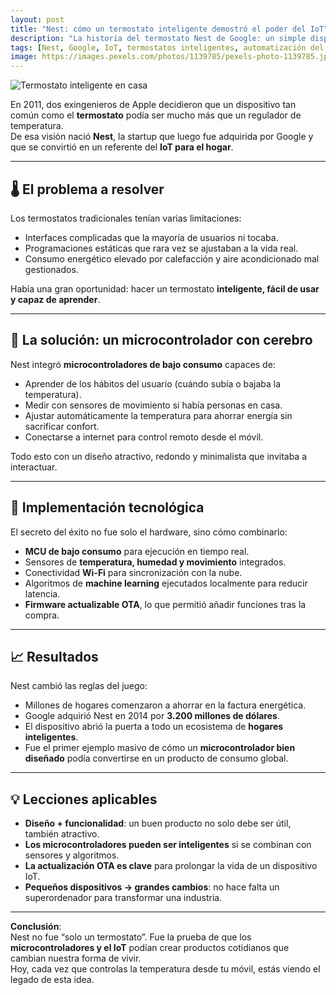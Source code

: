 ```yaml
---
layout: post
title: "Nest: cómo un termostato inteligente demostró el poder del IoT"
description: "La historia del termostato Nest de Google: un simple dispositivo con microcontroladores que cambió para siempre el concepto de hogar inteligente."
tags: [Nest, Google, IoT, termostatos inteligentes, automatización del hogar, microcontroladores]
image: https://images.pexels.com/photos/1139785/pexels-photo-1139785.jpeg
---
```


![Termostato inteligente en casa](https://images.pexels.com/photos/1139785/pexels-photo-1139785.jpeg)

En 2011, dos exingenieros de Apple decidieron que un dispositivo tan común como el **termostato** podía ser mucho más que un regulador de temperatura.  
De esa visión nació **Nest**, la startup que luego fue adquirida por Google y que se convirtió en un referente del **IoT para el hogar**.

---

## 🌡️ El problema a resolver
Los termostatos tradicionales tenían varias limitaciones:  
- Interfaces complicadas que la mayoría de usuarios ni tocaba.  
- Programaciones estáticas que rara vez se ajustaban a la vida real.  
- Consumo energético elevado por calefacción y aire acondicionado mal gestionados.

Había una gran oportunidad: hacer un termostato **inteligente, fácil de usar y capaz de aprender**.

---

## 🧠 La solución: un microcontrolador con cerebro
Nest integró **microcontroladores de bajo consumo** capaces de:  
- Aprender de los hábitos del usuario (cuándo subía o bajaba la temperatura).  
- Medir con sensores de movimiento si había personas en casa.  
- Ajustar automáticamente la temperatura para ahorrar energía sin sacrificar confort.  
- Conectarse a internet para control remoto desde el móvil.  

Todo esto con un diseño atractivo, redondo y minimalista que invitaba a interactuar.

---

## 🔧 Implementación tecnológica
El secreto del éxito no fue solo el hardware, sino cómo combinarlo:  
- **MCU de bajo consumo** para ejecución en tiempo real.  
- Sensores de **temperatura, humedad y movimiento** integrados.  
- Conectividad **Wi-Fi** para sincronización con la nube.  
- Algoritmos de **machine learning** ejecutados localmente para reducir latencia.  
- **Firmware actualizable OTA**, lo que permitió añadir funciones tras la compra.

---

## 📈 Resultados
Nest cambió las reglas del juego:  
- Millones de hogares comenzaron a ahorrar en la factura energética.  
- Google adquirió Nest en 2014 por **3.200 millones de dólares**.  
- El dispositivo abrió la puerta a todo un ecosistema de **hogares inteligentes**.  
- Fue el primer ejemplo masivo de cómo un **microcontrolador bien diseñado** podía convertirse en un producto de consumo global.

---

## 💡 Lecciones aplicables
- **Diseño + funcionalidad**: un buen producto no solo debe ser útil, también atractivo.  
- **Los microcontroladores pueden ser inteligentes** si se combinan con sensores y algoritmos.  
- **La actualización OTA es clave** para prolongar la vida de un dispositivo IoT.  
- **Pequeños dispositivos → grandes cambios**: no hace falta un superordenador para transformar una industria.

---

**Conclusión**:  
Nest no fue “solo un termostato”. Fue la prueba de que los **microcontroladores y el IoT** podían crear productos cotidianos que cambian nuestra forma de vivir.  
Hoy, cada vez que controlas la temperatura desde tu móvil, estás viendo el legado de esta idea.

